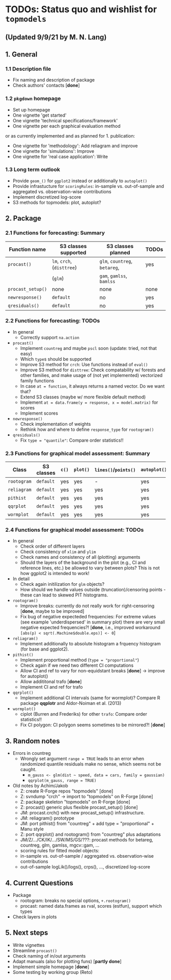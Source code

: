 # TODOs: Status quo and wishlist for `topmodels`
## (Updated 9/9/21 by M. N. Lang)

## 1. General
### 1.1 Description file
* Fix naming and description of package
* Check authors' contacts [**done**]

### 1.2 `pkgdown` homepage
* Set up homepage
* One vignette 'get started'
* One vignette 'technical specifications/framework'
* One vignette per each graphical evaluation method

or as currently implemented and as planned for 1. publication:

* One vignette for 'methodology': Add reliagram and improve
* One vignette for 'simulations': Improve
* One vignette for 'real case application': Write

### 1.3 Long term outlook
* Provide `geom_()` for `ggplot2` instead or additionally to `autoplot()`
* Provide infrastucture for `scoringRules`: in-sample vs. out-of-sample  and aggregated vs. observation-wise contributions
* Implement discretized log-score
* S3 methods for topmodels: plot, autoplot?

## 2. Package

### 2.1 Functions for forecasting: Summary

Function name | S3 classes supported | S3 classes planned | TODOs
--- | --- | --- | ---
`procast()` | `lm`, `crch`, (`disttree`) | `glm`, `countreg`, `betareg`, | yes
 | | (`glm`)  | `gam`, `gamlss`, `bamlss` | 
`procast_setup()` | none | none | none
`newresponse()` | `default` | no | yes
`qresiduals()` | `default` | no | yes 

### 2.2 Functions for forecasting: TODOs
* In general
    * Correctly support `na.action`
* `procast()` 
    * Implement `countreg` and maybe `pscl` soon (update: tried, not that easy)
    * Which `type`s should be supported
    * Improve S3 method for `crch`: Use functions instead of `eval()`
    * Improve S3 method for `disttree`: Check compatability w/ forests and other families, and make usage of (not yet implemented) vectorized family functions
    * In case `at = function`, it always returns a named vector. Do we want that?
    * Extend S3 classes (maybe w/ more flexible default method)
    * Implement `at = data.frame(y = response, x = model.matrix)` for scores
    * Implement scores
* `newresponse()`
    * Check implementation of weights
    * Rethink how and where to define `response_type` for `rootogram()`
* `qresiduals()`
    * Fix `type = "quantile"`: Compare order statistics!!

### 2.3 Functions for graphical model assessment: Summary

Class | S3 classes | `c()` | `plot()` | `lines()`/`points()` | `autoplot()` | TODOs
--- | --- | --- | --- | --- | --- | ---
`rootogram` | `default`| yes | yes | - | yes | few
`reliagram` | `default` | yes | yes | yes | yes | few
`pithist` | `default` | yes | yes | yes | yes | few
`qqrplot` | `default` | yes | yes | yes | yes | few 
`wormplot` | `default` | yes | yes | yes | yes | few

### 2.4 Functions for graphical model assessment: TODOs
* In general
    * Check order of different layers
    * Check consistency of `xlim` and `ylim`
    * Check names and consistency of all (plotting) arguments
    * Should the layers of the background in the plot (e.g., CI and reference lines, etc.) be allowed to vary
      between plots? This is not how ggplot2 is intended to work!
* In detail
    * Check again initilization for `glm` objects?
    * How should we handle values outside (truncation)/censoring points - these can lead to skewed PIT histograms.
* `rootogram()`
    * Improve breaks: currently do not really work for right-censoring [**done**, maybe to be improved]
    * Fix bug of negative expecteded frequencies: For extreme values (see example 'underdispersed' in summary plot) there are very small negative expected frequencies?! [**done**, i.e., improved workaround `[abs(p) < sqrt(.Machine$double.eps)] <- 0`]
* `reliagram()`
    * Implement additionally to absolute histogram a frquency histogram (for base and ggplot2).
* `pithist()`
    * Implement proportional method (`type = "proportional"`)
    * Check again if we need two different CI computations
    * Allow CI and ref to vary for non-equidstant breaks [**done**] -> improve for autoplot()
    * Allow addititonal trafo [**done**]
    * Implement CI and ref for trafo
* `qqrplot()`
    * Implement additional CI intervals (same for wormplot)? Compare R package **qqplotr** and Aldor-Noiman et al. (2013)
* `wormplot()`
    * ciplot (Burren and Frederiks) for other `trafo`: Compare order statistics!! 
    * Fix CI polygon: CI polygon seems sometimes to be mirrored?! [**done**]

## 3. Random notes
* Errors in countreg
    * Wrongly set argument `range = TRUE` leads to an error when randomized quantile residuals make no sense, which seems not be caught.
        * `m_gauss <- glm(dist ~ speed, data = cars, family = gaussian)`
        *  `qqrplot(m_gauss, range = TRUE)`
* Old notes by Achim/Jakob
    * Z: create R-Forge repos "topmodels" [done]
    * Z: svndump "crch" -> import to "topmodels" on R-Forge [done]
    * Z: package skeleton "topmodels" on R-Forge [done]
    * Z: procast() generic plus flexible procast_setup() [done]
    * JM: procast.crch() with new procast_setup() infrastructure.
    * JM: reliagram() prototype
    * JM: port pithist() from "countreg" + add type = "proportional" + Manu style
    * Z: port qqrplot() and rootogram() from "countreg" plus adaptations
    * JM/Z/.../CK/IK/.../SW/MS/GS/???: procast methods for betareg, countreg, glm, gamlss, mgcv::gam, ...
    * scoring rules for fitted model objects:
    * in-sample vs. out-of-sample / aggregated vs. observation-wise contributions
    * out-of-sample logLik()/logs(), crps(), ..., discretized log-score

## 4. Current Questions
* Package
    * rootogram: breaks no special options, `+.rootogram()`
    * procast: named data.frames as rval, scores (estfun), support which types
* Check layers in plots

## 5. Next steps
* Write vignettes
* Streamline `procast()`
* Check naming of in/out arguments
* Adapt manuals (also for plotting funs) [**partly done**]
* Implement simple homepage [**done**]
* Some testing by working group (Reto)

